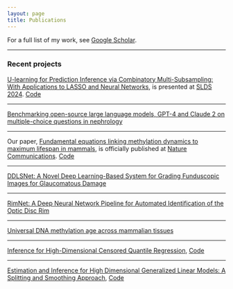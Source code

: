 ```yaml
---
layout: page
title: Publications
---
```


For a full list of my work, see [Google Scholar](https://scholar.google.com/citations?user=p_EExuwAAAAJ&hl=en).

---

### Recent projects

[U-learning for Prediction Inference via Combinatory Multi-Subsampling: With Applications to LASSO and Neural Networks](https://arxiv.org/abs/2407.15301), is presented at [SLDS 2024](https://sites.google.com/view/slds2024/menu/program?authuser=0). 
[Code](https://github.com/feizhe/U-learning)

---

[Benchmarking open-source large language models, GPT-4 and Claude 2 on multiple-choice questions in nephrology](https://ai.nejm.org/doi/full/10.1056/AIdbp2300092)

---

Our paper, [Fundamental equations linking methylation dynamics to maximum lifespan in mammals](https://www.biorxiv.org/content/10.1101/2023.05.21.541643v2.abstract), is officially published at [Nature Communications](https://www.nature.com/articles/s41467-024-51855-z). 
[Code](https://github.com/feizhe/FundamentalEquations)

---

[DDLSNet: A Novel Deep Learning-Based System for Grading Funduscopic Images for Glaucomatous Damage](https://www.ophthalmologyscience.org/article/S2666-9145(22)00144-0/fulltext)
<!-- <img src="images/dummy_thumbnail.jpg?raw=true"/> -->

---

[RimNet: A Deep Neural Network Pipeline for Automated Identification of the Optic Disc Rim](https://www.ophthalmologyscience.org/article/S2666-9145(22)00133-6/fulltext)
<!-- <img src="images/dummy_thumbnail.jpg?raw=true"/> -->

---

[Universal DNA methylation age across mammalian tissues](https://www.biorxiv.org/content/10.1101/2021.01.18.426733v1.full)
<!-- <img src="images/dummy_thumbnail.jpg?raw=true"/> -->

---

[Inference for High-Dimensional Censored Quantile Regression](https://www.tandfonline.com/doi/abs/10.1080/01621459.2021.1957900?journalCode=uasa20),
[Code](https://github.com/feizhe/HDCQR_Paper)
<!-- <img src="images/dummy_thumbnail.jpg?raw=true"/> -->

---

[Estimation and Inference for High Dimensional Generalized Linear Models: A Splitting and Smoothing Approach](https://www.jmlr.org/papers/v22/19-132.html),
[Code](https://github.com/feizhe/SSHDI)
